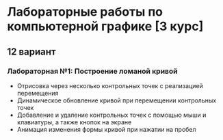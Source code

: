# **Лабораторные работы по компьютерной графике [3 курс]**
## **12 вариант**

### **Лабораторная №1**: Построение ломаной кривой
- Отрисовка через несколько контрольных точек с реализацией перемещения
- Динамическое обновление кривой при перемещении контрольных точек
- Добавление и удаление контрольных точек с помощью мыши и клавиатуры, а также кнопок на экране
- Анимация изменения формы кривой при нажатии на пробел